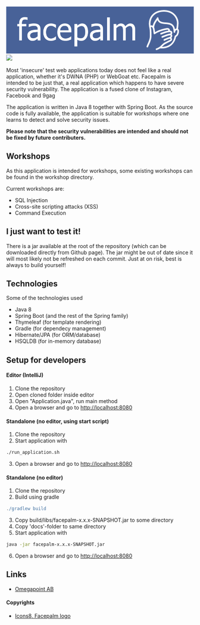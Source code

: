 ![Facepalm][facepalm img]
[![][license img]][license]

Most 'insecure' test web applications today does not feel like a real application, whether it's DWNA (PHP) or WebGoat etc. Facepalm is intended to be just that, a real application which happens to have severe security vulnerability. The application is a fused clone of Instagram, Facebook and 9gag

The application is written in Java 8 together with Spring Boot. As the source code is fully available, the application is suitable for workshops where one learns to detect and solve security issues.

**Please note that the security vulnerabilities are intended and should not be fixed by future contributers.**



## Workshops
As this application is intended for workshops, some existing workshops can be found in the workshop directory.

Current workshops are:
* SQL Injection
* Cross-site scripting attacks (XSS)
* Command Execution

## I just want to test it!
There is a jar available at the root of the repository (which can be downloaded directly from Github page).
The jar might be out of date since it will most likely not be refreshed on each commit. Just at on risk, best is always to build yourself!

## Technologies
Some of the technologies used
* Java 8
* Spring Boot (and the rest of the Spring family)
* Thymeleaf (for template rendering)
* Gradle (for dependecy management)
* Hibernate/JPA (for ORM/database)
* HSQLDB (for in-memory database)

## Setup for developers
#### Editor (IntelliJ)
1. Clone the repository
2. Open cloned folder inside editor
3. Open "Application.java", run main method
4. Open a browser and go to [http://localhost:8080](http://localhost:8080/)

#### Standalone (no editor, using start script)
1. Clone the repository
2. Start application with
```sh
./run_application.sh
```
3. Open a browser and go to [http://localhost:8080](http://localhost:8080/)

#### Standalone (no editor)
1. Clone the repository
2. Build using gradle
```gradle
./gradlew build
```
3. Copy build/libs/facepalm-x.x.x-SNAPSHOT.jar to some directory
4. Copy 'docs'-folder to same directory
5. Start application with
```sh
java -jar facepalm-x.x.x-SNAPSHOT.jar
```
6. Open a browser and go to [http://localhost:8080](http://localhost:8080/)




## Links
 * [Omegapoint AB](https://www.omegapoint.se)
 
#### Copyrights
 * [Icons8, Facepalm logo](https://icons8.com)

[license]:LICENSE
[license img]:https://img.shields.io/badge/License-Apache%202-blue.svg
[facepalm img]:facepalm.png